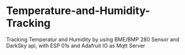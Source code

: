 # Temperature-and-Humidity-Tracking
Tracking Temperatur and Humidity by using BME/BMP 280 Sensor and DarkSky api, with ESP 01s and Adafruit IO as Mqtt Server
